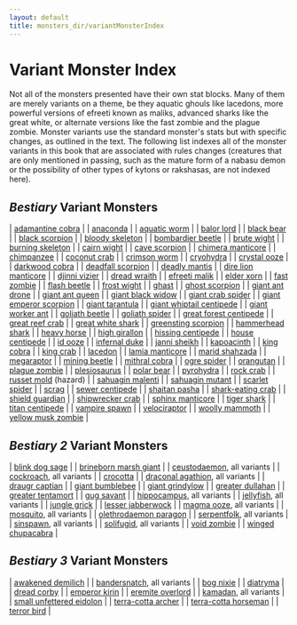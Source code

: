 ```yaml
---
layout: default
title: monsters_dir/variantMonsterIndex
---
```

# Variant Monster Index

Not all of the monsters presented have their own stat blocks. Many of them are merely variants on a theme, be they aquatic ghouls like lacedons, more powerful versions of efreeti known as maliks, advanced sharks like the great white, or alternate versions like the fast zombie and the plague zombie. Monster variants use the standard monster's stats but with specific changes, as outlined in the text. The following list indexes all of the monster variants in this book that are associated with rules changes (creatures that are only mentioned in passing, such as the mature form of a nabasu demon or the possibility of other types of kytons or rakshasas, are not indexed here).

## _Bestiary_ Variant Monsters

| [adamantine cobra](monsters_dir/ironCobra#_iron-cobra) |
| [anaconda](monsters_dir/snake#_snake-constrictor) |
| [aquatic worm](monsters_dir/purpleWorm#_purple-worm) |
| [balor lord](monsters_dir/demon#_demon-balor) |
| [black bear](monsters_dir/bear#_bear-grizzly) |
| [black scorpion](monsters_dir/scorpion#_scorpion-giant) |
| [bloody skeleton](monsters_dir/skeleton#_skeleton) |
| [bombardier beetle](monsters_dir/beetle#_beetle-giant) |
| [brute wight](monsters_dir/wight#_wight) |
| [burning skeleton](monsters_dir/skeleton#_skeleton) |
| [cairn wight](monsters_dir/wight#_wight) |
| [cave scorpion](monsters_dir/scorpion#_scorpion-giant) |
| [chimera manticore](monsters_dir/manticore#_manticore) |
| [chimpanzee](monsters_dir/ape#_ape-gorilla) |
| [coconut crab](monsters_dir/crab#_crab-giant) |
| [crimson worm](monsters_dir/purpleWorm#_purple-worm) |
| [cryohydra](monsters_dir/hydra#_hydra) |
| [crystal ooze](monsters_dir/grayOoze#_gray-ooze) |
| [darkwood cobra](monsters_dir/ironCobra#_iron-cobra) |
| [deadfall scorpion](monsters_dir/scorpion#_scorpion-giant) |
| [deadly mantis](monsters_dir/mantis#_mantis-giant) |
| [dire lion manticore](monsters_dir/manticore#_manticore) |
| [djinni vizier](monsters_dir/genie#_genie-djinni) |
| [dread wraith](monsters_dir/wraith#_wraith) |
| [efreeti malik](monsters_dir/genie#_genie-efreeti) |
| [elder xorn](monsters_dir/xorn#_xorn) |
| [fast zombie](monsters_dir/zombie#_zombie) |
| [flash beetle](monsters_dir/beetle#_beetle-giant) |
| [frost wight](monsters_dir/wight#_wight) |
| [ghast](monsters_dir/ghoul#_ghoul) |
| [ghost scorpion](monsters_dir/scorpion#_scorpion-giant) |
| [giant ant drone](monsters_dir/ant#_ant-giant) |
| [giant ant queen](monsters_dir/ant#_ant-giant) |
| [giant black widow](monsters_dir/spider#_spider-giant) |
| [giant crab spider](monsters_dir/spider#_spider-giant) |
| [giant emperor scorpion](monsters_dir/scorpion#_scorpion-giant) |
| [giant tarantula](monsters_dir/spider#_spider-giant) |
| [giant whiptail centipede](monsters_dir/centipede#_centipede-giant) |
| [giant worker ant](monsters_dir/ant#_ant-giant) |
| [goliath beetle](monsters_dir/beetle#_beetle-giant) |
| [goliath spider](monsters_dir/spider#_spider-giant) |
| [great forest centipede](monsters_dir/centipede#_centipede-giant) |
| [great reef crab](monsters_dir/crab#_crab-giant) |
| [great white shark](monsters_dir/shark#_shark) |
| [greensting scorpion](monsters_dir/scorpion#_scorpion-giant) |
| [hammerhead shark](monsters_dir/shark#_shark) |
| [heavy horse](monsters_dir/horse#_horse) |
| [high girallon](monsters_dir/girallon#_girallon) |
| [hissing centipede](monsters_dir/centipede#_centipede-giant) |
| [house centipede](monsters_dir/centipede#_centipede-giant) |
| [id ooze](monsters_dir/grayOoze#_gray-ooze) |
| [infernal duke](monsters_dir/devil#_devil-pit-fiend) |
| [janni sheikh](monsters_dir/genie#_genie-janni) |
| [kapoacinth](monsters_dir/gargoyle#_gargoyle) |
| [king cobra](monsters_dir/snake#_snake-venomous) |
| [king crab](monsters_dir/crab#_crab-giant) |
| [lacedon](monsters_dir/ghoul#_ghoul) |
| [lamia manticore](monsters_dir/manticore#_manticore) |
| [marid shahzada](monsters_dir/genie#_genie-marid) |
| [megaraptor](monsters_dir/dinosaur#_dinosaur-deinonychus) |
| [mining beetle](monsters_dir/beetle#_beetle-giant) |
| [mithral cobra](monsters_dir/ironCobra#_iron-cobra) |
| [ogre spider](monsters_dir/spider#_spider-giant) |
| [orangutan](monsters_dir/ape#_ape-gorilla) |
| [plague zombie](monsters_dir/zombie#_zombie) |
| [plesiosaurus](monsters_dir/dinosaur#_dinosaur-elasmosaurus) |
| [polar bear](monsters_dir/bear#_bear-grizzly) |
| [pyrohydra](monsters_dir/hydra#_hydra) |
| [rock crab](monsters_dir/crab#_crab-giant) |
| [russet mold](monsters_dir/vegepygmy#_vegepygmy) (hazard) |
| [sahuagin malenti](monsters_dir/sahuagin#_sahuagin) |
| [sahuagin mutant](monsters_dir/sahuagin#_sahuagin) |
| [scarlet spider](monsters_dir/spider#_spider-giant) |
| [scrag](monsters_dir/troll#_troll) |
| [sewer centipede](monsters_dir/centipede#_centipede-giant) |
| [shaitan pasha](monsters_dir/genie#_genie-shaitan) |
| [shark-eating crab](monsters_dir/crab#_crab-giant) |
| [shield guardian](monsters_dir/golem#_golem) |
| [shipwrecker crab](monsters_dir/crab#_crab-giant) |
| [sphinx manticore](monsters_dir/manticore#_manticore) |
| [tiger shark](monsters_dir/shark#_shark) |
| [titan centipede](monsters_dir/centipede#_centipede-giant) |
| [vampire spawn](monsters_dir/vampire#_vampire) |
| [velociraptor](monsters_dir/dinosaur#_dinosaur-deinonychus) |
| [woolly mammoth](monsters_dir/elephant#_elephant-mastodon) |
| [yellow musk zombie](monsters_dir/yellowMuskCreeper#_yellow-musk-creeper) |

## _Bestiary 2_ Variant Monsters

| [blink dog sage](additionalMonsters_dir/blinkDog#_blink-dog) |
| [brineborn marsh giant](additionalMonsters_dir/giant#_giant,-marsh) |
| [ceustodaemon](additionalMonsters_dir/daemon#_daemon,-ceustodaemon), all variants |
| [cockroach](additionalMonsters_dir/cockroach#_giant-cockroach-cr-1_dir/2), all variants |
| [crocotta](additionalMonsters_dir/leucrotta#_leucrotta) |
| [draconal agathion](additionalMonsters_dir/agathion#_agathion,-draconal), all variants |
| [draugr captian](additionalMonsters_dir/draugr#_draugr) |
| [giant bumblebee](additionalMonsters_dir/bee#_bee,-giant-) |
| [giant grindylow](additionalMonsters_dir/grindylow#_grindylow) |
| [greater dullahan](additionalMonsters_dir/dullahan#_dullahan) |
| [greater tentamort](additionalMonsters_dir/tentamort#_tentamort) |
| [gug savant](additionalMonsters_dir/gug#_gug) |
| [hippocampus](additionalMonsters_dir/hippocampus#_hippocampus), all variants |
| [jellyfish](additionalMonsters_dir/jellyfish#_jellyfish,-giant), all variants |
| [jungle grick](additionalMonsters_dir/grick#_grick) |
| [lesser jabberwock](additionalMonsters_dir/jabberwock#_jabberwock) |
| [magma ooze](additionalMonsters_dir/magmaOoze#_magma-ooze), all variants |
| [mosquito](additionalMonsters_dir/mosquito#_mosquito,-giant), all variants |
| [olethrodaemon paragon](additionalMonsters_dir/daemon#_daemon,-olethrodaemon) |
| [serpentfolk](additionalMonsters_dir/serpentfolk#_serpentfolk), all variants |
| [sinspawn](additionalMonsters_dir/sinspawn#_sinspawn), all variants |
| [solifugid](additionalMonsters_dir/solifugid#_solifugid,-giant), all variants |
| [void zombie](additionalMonsters_dir/akata#_void-zombie) |
| [winged chupacabra](additionalMonsters_dir/chupacabra#_chupacabra) |

## _Bestiary 3_ Variant Monsters

| [awakened demilich](bestiary3_dir/demilich#_awakened-demiliches) |
| [bandersnatch](bestiary3_dir/bandersnatch#_bandersnatch), all variants |
| [bog nixie](bestiary3_dir/nixie#_bog-nixies) |
| [diatryma](bestiary3_dir/axeBeak#_axe-beak) |
| [dread corby](bestiary3_dir/direCorby#_dire-corby) |
| [emperor kirin](bestiary3_dir/kirin#_kirin) |
| [eremite overlord](bestiary3_dir/kyton#_eremite-overlords) |
| [kamadan](bestiary3_dir/kamadan#_kamadan), all variants |
| [small unfettered eidolon](bestiary3_dir/eidolon#_eidolon,-unfettered) |
| [terra-cotta archer](bestiary3_dir/terraCottaSoldier#_terra-cotta-soldier) |
| [terra-cotta horseman](bestiary3_dir/terraCottaSoldier#_terra-cotta-soldier) |
| [terror bird](bestiary3_dir/axeBeak#_axe-beak) |

